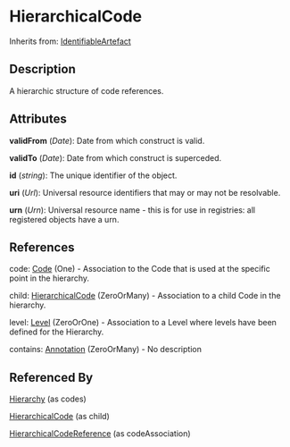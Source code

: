 
# HierarchicalCode

Inherits from: [IdentifiableArtefact](../Base/IdentifiableArtefact.md)



## Description

A hierarchic structure of code references.


## Attributes

**validFrom** (*Date*): Date from which construct is valid.

**validTo** (*Date*): Date from which construct is superceded.

**id** (*string*): The unique identifier of the object.

**uri** (*Url*): Universal resource identifiers that may or may not be resolvable.

**urn** (*Urn*): Universal resource name - this is for use in registries: all registered objects have a urn.



## References

code: [Code](../Codelists/Code.md) (One) - Association to the Code that is used at the specific point in the hierarchy.

child: [HierarchicalCode](HierarchicalCode.md) (ZeroOrMany) - Association to a child Code in the hierarchy.

level: [Level](Level.md) (ZeroOrOne) - Association to a Level where levels have been defined for the Hierarchy.

contains: [Annotation](../Base/Annotation.md) (ZeroOrMany) - No description



## Referenced By

[Hierarchy](Hierarchy.md) (as codes)

[HierarchicalCode](HierarchicalCode.md) (as child)

[HierarchicalCodeReference](../HybridCodelistMap/HierarchicalCodeReference.md) (as codeAssociation)


